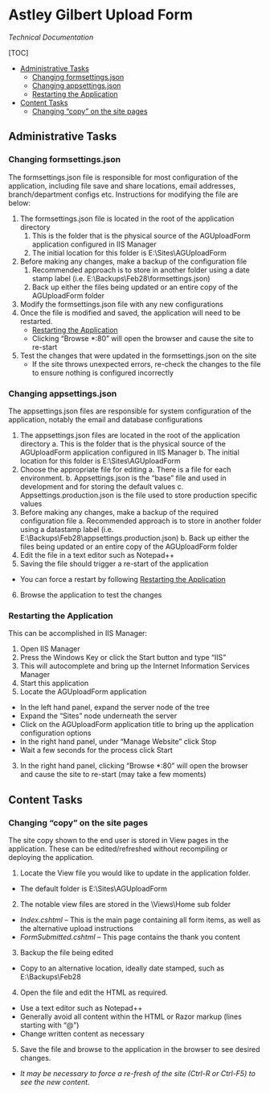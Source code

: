 # Astley Gilbert Upload Form
*Technical Documentation*

[TOC]

<!-- TOC depthFrom:2 depthTo:6 withLinks:1 updateOnSave:1 orderedList:0 -->

- [Administrative Tasks](#administrative-tasks)
	- [Changing formsettings.json](#changing-formsettingsjson)
	- [Changing appsettings.json](#changing-appsettingsjson)
	- [Restarting the Application](#restarting-the-application)
- [Content Tasks](#content-tasks)
	- [Changing “copy” on the site pages](#changing-copy-on-the-site-pages)

<!-- /TOC -->
## Administrative Tasks
### Changing formsettings.json
The formsettings.json file is responsible for most configuration of the application, including file save and share locations, email addresses, branch/department configs etc.  Instructions for modifying the file are below:

1. The formsettings.json file is located in the root of the application directory
    1. This is the folder that is the physical source of the AGUploadForm application configured in IIS Manager
    2. The initial location for this folder is E:\Sites\AGUploadForm
2.	Before making any changes, make a backup of the configuration file
    1. Recommended approach is to store in another folder using a date stamp label (i.e. E:\Backups\Feb28\formsettings.json)
    2. Back up either the files being updated or an entire copy of the AGUploadForm folder
3.	Modify the formsettings.json file with any new configurations
4.	Once the file is modified and saved, the application will need to be restarted.  
    * [Restarting the Application](#restarting-the-application)
    * Clicking “Browse \*:80” will open the browser and cause the site to re-start
5.	Test the changes that were updated in the formsettings.json on the site
    * If the site throws unexpected errors, re-check the changes to the file to ensure nothing is configured incorrectly



### Changing appsettings.json

The appsettings.json files are responsible for system configuration of the application, notably the email and database configurations

1.	The appsettings.json files are located in the root of the application directory
a.	This is the folder that is the physical source of the AGUploadForm application configured in IIS Manager
b.	The initial location for this folder is E:\Sites\AGUploadForm
2.	Choose the appropriate file for editing
a.	There is a file for each environment.
b.	Appsettings.json is the “base” file and used in development and for storing the default values
c.	Appsettings.production.json is the file used to store production specific values
3.	Before making any changes, make a backup of the required configuration file
a.	Recommended approach is to store in another folder using a datastamp label (i.e. E:\Backups\Feb28\appsettings.production.json)
b.	Back up either the files being updated or an entire copy of the AGUploadForm folder
4.	Edit the file in a text editor such as Notepad++
5.	Saving the file should trigger a re-start of the application
  * You can force a restart by following [Restarting the Application](#restarting-the-application)
6.	Browse the application to test the changes


### Restarting the Application

This can be accomplished in IIS Manager:

1. Open IIS Manager
  1.	Press the Windows Key or click the Start button and type “IIS”
  2.	This will autocomplete and bring up the Internet Information Services Manager
  3.	Start this application
2. Locate the AGUploadForm application
  * In the left hand panel, expand the server node of the tree
  * Expand the “Sites” node underneath the server
  * Click on the AGUploadForm application title to bring up the application configuration options
  * In the right hand panel, under “Manage Website” click Stop
  * Wait a few seconds for the process click Start
3. In the right hand panel, clicking “Browse \*:80” will open the browser and cause the site to re-start (may take a few moments)

## Content Tasks
### Changing “copy” on the site pages
The site copy shown to the end user is stored in View pages in the application.  These can be edited/refreshed without recompiling or deploying the application.

1.	Locate the View file you would like to update in the application folder.
  * The default folder is E:\Sites\AGUploadForm
2.	The notable view files are stored in the \Views\Home sub folder
  * *Index.cshtml* – This is the main page containing all form items, as well as the alternative upload instructions
  * *FormSubmitted.cshtml* – This page contains the thank you content
3.	Backup the file being edited
  * Copy to an alternative location, ideally date stamped, such as E:\Backups\Feb28
4.	Open the file and edit the HTML as required.  
  * Use a text editor such as Notepad++
  * Generally avoid all content within the HTML or Razor markup (lines starting with “@”)
  * Change written content as necessary
5.	Save the file and browse to the application in the browser to see desired changes.  
  * *It may be necessary to force a re-fresh of the site (Ctrl-R or Ctrl-F5) to see the new content.*
